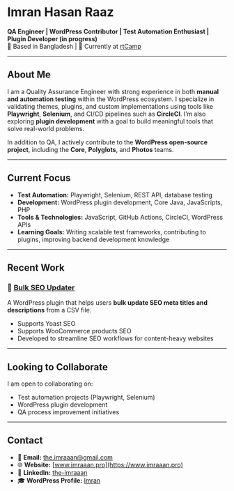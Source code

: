 # Imran Hasan Raaz

**QA Engineer | WordPress Contributor | Test Automation Enthusiast | Plugin Developer (in progress)**  
📍 Based in Bangladesh | 💼 Currently at [rtCamp](https://rtcamp.com)

---

## About Me

I am a Quality Assurance Engineer with strong experience in both **manual and automation testing** within the WordPress ecosystem. I specialize in validating themes, plugins, and custom implementations using tools like **Playwright**, **Selenium**, and CI/CD pipelines such as **CircleCI**. I’m also exploring **plugin development** with a goal to build meaningful tools that solve real-world problems.

In addition to QA, I actively contribute to the **WordPress open-source project**, including the **Core**, **Polyglots**, and **Photos** teams.

---

## Current Focus

- **Test Automation:** Playwright, Selenium, REST API, database testing  
- **Development:** WordPress plugin development, Core Java, JavaScripts, PHP
- **Tools & Technologies:** JavaScript, GitHub Actions, CircleCI, WordPress APIs 
- **Learning Goals:** Writing scalable test frameworks, contributing to plugins, improving backend development knowledge

---

## Recent Work

### 🔌 [Bulk SEO Updater](https://wordpress.org/plugins/bulk-seo-updater/)
A WordPress plugin that helps users **bulk update SEO meta titles and descriptions** from a CSV file.  
- Supports Yoast SEO
- Supports WooCommerce products SEO 
- Developed to streamline SEO workflows for content-heavy websites

---

## Looking to Collaborate

I am open to collaborating on:
- Test automation projects (Playwright, Selenium)  
- WordPress plugin development  
- QA process improvement initiatives

---

## Contact

- 📧 **Email:** the.imraaan@gmail.com  
- 🌐 **Website:** [www.imraaan.pro](https://www.imraaan.pro)  
- 🔗 **LinkedIn:** [the-imraaan](https://www.linkedin.com/in/the-imraaan/)  
- 🎓 **WordPress Profile:** [Imran](https://profiles.wordpress.org/imranhasanraaz/)

